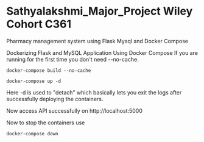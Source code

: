 # Sathyalakshmi_Major_Project Wiley Cohort C361 
Pharmacy management system using Flask Mysql and Docker Compose

Dockerizing Flask and MySQL Application Using Docker Compose
If you are running for the first time you don't need --no-cache.

    docker-compose build --no-cache
    
    docker-compose up -d
    
Here -d is used to "detach" which basically lets you exit the logs after successfully deploying the containers.

Now access API successfully on http://localhost:5000

 Now to stop the containers use
 
    docker-compose down
